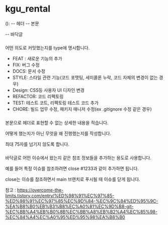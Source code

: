 # kgu_rental

<p>
<type>(<scope>): <subject>          -- 헤더
<BLANK LINE>
<body>                              -- 본문
<BLANK LINE>
<footer>                            -- 바닥글
</p>
  
  ### <type>

어떤 의도로 커밋했는지를 type에 명시합니다.

- FEAT : 새로운 기능의 추가
- FIX: 버그 수정
- DOCS: 문서 수정
- STYLE: 스타일 관련 기능(코드 포맷팅, 세미콜론 누락, 코드 자체의 변경이 없는 경우)
- Design: CSS등 사용자 UI 디자인 변경
- REFACTOR: 코드 리펙토링
- TEST: 테스트 코트, 리펙토링 테스트 코드 추가
- CHORE: 빌드 업무 수정, 패키지 매니저 수정(ex .gitignore 수정 같은 경우)

### <body>

본문으로 헤더로 표현할 수 없는 상세한 내용을 적습니다. 

어떻게 했는지가 아닌 무엇을 왜 진행했는지를 작성합니다.

최대 75자를 넘기지 않도록 합니다.

### **<footer>**

바닥글로 어떤 이슈에서 왔는지 같은 참조 정보들을 추가하는 용도로 사용합니다.

예를 들어 특정 이슈를 참조하려면 close #1233과 같이 추가하면 됩니다.

close는 이슈를 참조하면서 main 브랜치로 푸시될 때 이슈를 닫게 됩니다.
  
  참고 : https://overcome-the-limits.tistory.com/entry/%ED%98%91%EC%97%85-%ED%98%91%EC%97%85%EC%9D%84-%EC%9C%84%ED%95%9C-%EA%B8%B0%EB%B3%B8%EC%A0%81%EC%9D%B8-git-%EC%BB%A4%EB%B0%8B%EC%BB%A8%EB%B2%A4%EC%85%98-%EC%84%A4%EC%A0%95%ED%95%98%EA%B8%B0
